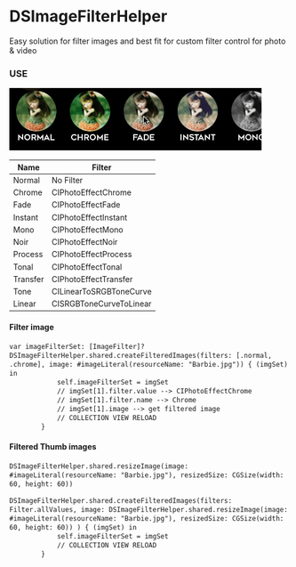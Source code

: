 # DSImageFilterHelper
Easy solution for filter images and best fit for custom filter control for photo &amp; video


### USE
![](https://github.com/BluePick/DSImageFilterHelper/blob/master/filters.gif)


| Name |  Filter |
| ------ | ------ | 
| Normal | No Filter |
| Chrome | CIPhotoEffectChrome |
| Fade | CIPhotoEffectFade |
| Instant | CIPhotoEffectInstant |
| Mono | CIPhotoEffectMono |
| Noir | CIPhotoEffectNoir |
| Process | CIPhotoEffectProcess |
| Tonal | CIPhotoEffectTonal |
| Transfer | CIPhotoEffectTransfer |
| Tone | CILinearToSRGBToneCurve |
| Linear | CISRGBToneCurveToLinear |

#### Filter image
```
var imageFilterSet: [ImageFilter]?
DSImageFilterHelper.shared.createFilteredImages(filters: [.normal, .chrome], image: #imageLiteral(resourceName: "Barbie.jpg")) { (imgSet) in
            self.imageFilterSet = imgSet
            // imgSet[1].filter.value --> CIPhotoEffectChrome
            // imgSet[1].filter.name --> Chrome
            // imgSet[1].image --> get filtered image
            // COLLECTION VIEW RELOAD
        }
```



#### Filtered Thumb images

``` 
DSImageFilterHelper.shared.resizeImage(image: #imageLiteral(resourceName: "Barbie.jpg"), resizedSize: CGSize(width: 60, height: 60))
```

```
DSImageFilterHelper.shared.createFilteredImages(filters: Filter.allValues, image: DSImageFilterHelper.shared.resizeImage(image: #imageLiteral(resourceName: "Barbie.jpg"), resizedSize: CGSize(width: 60, height: 60)) ) { (imgSet) in
            self.imageFilterSet = imgSet
            // COLLECTION VIEW RELOAD
        }
```




